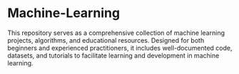 # Machine-Learning
This repository serves as a comprehensive collection of machine learning projects, algorithms, and educational resources. Designed for both beginners and experienced practitioners, it includes well-documented code, datasets, and tutorials to facilitate learning and development in machine learning.
